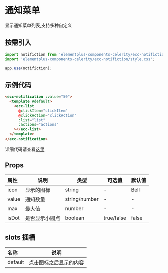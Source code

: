 # 通知菜单

显示通知菜单列表,支持多种自定义

## 按需引入

```js
import notifiction from 'elementplus-components-celerity/ecc-notifiction';
import 'elementplus-components-celerity/ecc-notifiction/style.css';

app.use(notifiction);
```

## 示例代码

```html
<ecc-notification :value="50">
  <template #default>
    <ecc-list
      @clickItem="clickItem"
      @clickAction="clickAction"
      :list="list"
      :actions="actions"
    ></ecc-list>
  </template>
</ecc-notification>
```

详细代码请查看[这里](https://github.com/qi-chen-ming/elementplus-components-celerity/blob/main/src/views/ecc-notification/index.vue)

## Props

| 属性  | 说明           | 类型          | 可选值     | 默认值 |
| :---- | -------------- | ------------- | ---------- | ------ |
| icon  | 显示的图标     | string        | -          | Bell   |
| value | 通知数量       | string/number | -          | -      |
| max   | 最大值         | number        | -          | -      |
| isDot | 是否显示小圆点 | boolean       | true/false | false  |

## slots 插槽

| 名称    | 说明                   |
| :------ | ---------------------- |
| default | 点击图标之后显示的内容 |
